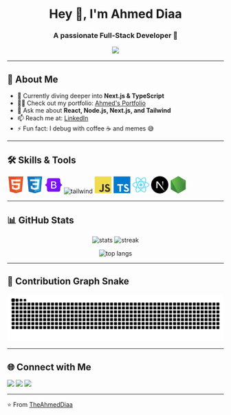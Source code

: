 <!-- Profile README for TheAhmedDiaa -->

<h1 align="center">Hey 👋, I'm Ahmed Diaa</h1>
<h3 align="center">A passionate Full-Stack Developer 🚀</h3>

<!-- Typing Animation -->
<p align="center">
  <a href="https://github.com/TheAhmedDiaa">
    <img src="https://readme-typing-svg.herokuapp.com?size=24&color=F77272&center=true&vCenter=true&width=600&lines=Full-Stack+Developer;React+%7C+Next.js+%7C+Node.js;Loves+TypeScript+❤️;Always+Learning+New+Things+✨">
  </a>
</p>

---

## 🚀 About Me
- 🌱 Currently diving deeper into **Next.js & TypeScript**  
- 👨‍💻 Check out my portfolio: [Ahmed's Portfolio](https://portfolio-1cb.pages.dev/)  
- 💬 Ask me about **React, Node.js, Next.js, and Tailwind**  
- 📫 Reach me at:  [LinkedIn](https://www.linkedin.com/in/ahmed-diaa-front-end)
- ⚡ Fun fact: I debug with coffee ☕ and memes 😅  

---

## 🛠️ Skills & Tools
<p align="left">
  <img src="https://raw.githubusercontent.com/devicons/devicon/master/icons/html5/html5-original.svg" alt="html5" width="40" height="40"/>
  <img src="https://raw.githubusercontent.com/devicons/devicon/master/icons/css3/css3-original.svg" alt="css3" width="40" height="40"/>
  <img src="https://raw.githubusercontent.com/devicons/devicon/master/icons/bootstrap/bootstrap-original.svg" alt="bootstrap" width="40" height="40"/>
  <img src="https://www.vectorlogo.zone/logos/tailwindcss/tailwindcss-icon.svg" alt="tailwind" width="40" height="40"/>
  <img src="https://raw.githubusercontent.com/devicons/devicon/master/icons/javascript/javascript-original.svg" alt="javascript" width="40" height="40"/>
  <img src="https://raw.githubusercontent.com/devicons/devicon/master/icons/typescript/typescript-original.svg" alt="typescript" width="40" height="40"/>
  <img src="https://raw.githubusercontent.com/devicons/devicon/master/icons/react/react-original.svg" alt="react" width="40" height="40"/>
  <img src="https://raw.githubusercontent.com/devicons/devicon/master/icons/nextjs/nextjs-original.svg" alt="nextjs" width="40" height="40"/>
  <img src="https://raw.githubusercontent.com/devicons/devicon/master/icons/nodejs/nodejs-original.svg" alt="nodejs" width="40" height="40"/>
</p>

---

## 📊 GitHub Stats
<p align="center">
  <img src="https://github-readme-stats.vercel.app/api?username=TheAhmedDiaa&show_icons=true&theme=radical" alt="stats" height="165"/>
  <img src="https://github-readme-streak-stats.herokuapp.com/?user=TheAhmedDiaa&theme=radical" alt="streak" height="165"/>
</p>

<p align="center">
  <img src="https://github-readme-stats.vercel.app/api/top-langs/?username=TheAhmedDiaa&layout=compact&theme=radical" alt="top langs"/>
</p>

---

## 🐍 Contribution Graph Snake
<p align="center">
  <picture>
    <source media="(prefers-color-scheme: dark)" srcset="https://github.com/TheAhmedDiaa/TheAhmedDiaa/blob/output/github-contribution-grid-snake-dark.svg" />
    <source media="(prefers-color-scheme: light)" srcset="https://github.com/TheAhmedDiaa/TheAhmedDiaa/blob/output/github-contribution-grid-snake-light.svg" />
    <img alt="github contribution snake" src="https://github.com/TheAhmedDiaa/TheAhmedDiaa/blob/output/github-contribution-grid-snake.svg" />
  </picture>
</p>

---

## 🌐 Connect with Me
<p align="left">
  <a href="https://portfolio-1cb.pages.dev/" target="blank"><img src="https://img.shields.io/badge/Portfolio-%2312100E.svg?&style=for-the-badge&logo=react&logoColor=white" /></a>
  <a href="https://github.com/TheAhmedDiaa" target="blank"><img src="https://img.shields.io/badge/GitHub-100000?style=for-the-badge&logo=github&logoColor=white" /></a>
  <a href="https://www.linkedin.com/in/ahmed-diaa-front-end" target="blank"><img src="https://img.shields.io/badge/LinkedIn-%230077B5.svg?&style=for-the-badge&logo=linkedin&logoColor=white" /></a>
</p>

---

⭐️ From [TheAhmedDiaa](https://github.com/TheAhmedDiaa)
